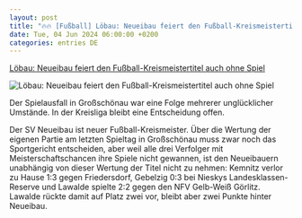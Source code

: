 ```yaml
---
layout: post
title: "🔥🔥 [Fußball] Löbau: Neueibau feiert den Fußball-Kreismeistertitel auch ohne Spiel"
date: Tue, 04 Jun 2024 06:00:00 +0200
categories: entries DE
---
```

[Löbau: Neueibau feiert den Fußball-Kreismeistertitel auch ohne Spiel](https://www.saechsische.de/loebau/neueibau-feiert-den-fussball-kreismeistertitel-auch-ohne-spiel-6007216.html)

![Löbau: Neueibau feiert den Fußball-Kreismeistertitel auch ohne Spiel](https://image.saechsische.de/1200x675/i/n/indao2sfdd00yd07x7vh2ojsbqf1rpbw.jpg)

Der Spielausfall in Großschönau war eine Folge mehrerer unglücklicher Umstände. In der Kreisliga bleibt eine Entscheidung offen.

Der SV Neueibau ist neuer Fußball-Kreismeister. Über die Wertung der eigenen Partie am letzten Spieltag in Großschönau muss zwar noch das Sportgericht entscheiden, aber weil alle drei Verfolger mit Meisterschaftschancen ihre Spiele nicht gewannen, ist den Neueibauern unabhängig von dieser Wertung der Titel nicht zu nehmen: Kemnitz verlor zu Hause 1:3 gegen Friedersdorf, Gebelzig 0:3 bei Nieskys Landesklassen-Reserve und Lawalde spielte 2:2 gegen den NFV Gelb-Weiß Görlitz. Lawalde rückte damit auf Platz zwei vor, bleibt aber zwei Punkte hinter Neueibau.


